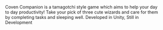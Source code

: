 Coven Companion is a tamagotchi style game which aims to help your day to day productivity! Take your pick of three cute wizards and care for them by completing tasks and sleeping well. 
Developed in Unity, Still in Development
